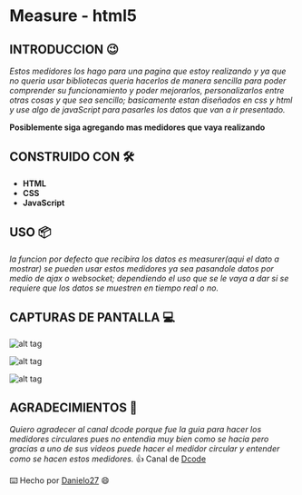 # Measure - html5

## INTRODUCCION :wink:

_Estos medidores los hago para una pagina que estoy realizando y ya que no queria usar bibliotecas
queria hacerlos de manera sencilla para poder comprender su funcionamiento y poder mejorarlos, personalizarlos entre otras cosas y que sea sencillo;
basicamente estan diseñados en css y html y use algo de javaScript para pasarles los datos que van a ir presentado._

__Posiblemente siga agregando mas medidores que vaya realizando__

## CONSTRUIDO CON 🛠️

* __HTML__
* __CSS__
* __JavaScript__

## USO 📦

_la funcion por defecto que recibira los datos es measurer(aqui el dato a mostrar)
se pueden usar estos medidores ya sea pasandole datos por medio de ajax o websocket;
dependiendo el uso que se le vaya a dar si se requiere que los datos se muestren en 
tiempo real o no._

## CAPTURAS DE PANTALLA :computer:

![alt tag](https://i.imgur.com/ns4nI3f.jpg)

![alt tag](https://i.imgur.com/Ua2TEGH.jpg)

![alt tag](https://i.imgur.com/Nty2u0t.jpg)

## AGRADECIMIENTOS :punch:

_Quiero agradecer al canal dcode porque fue la guia para hacer los medidores circulares pues no entendia muy bien como se hacia 
pero gracias a uno de sus videos puede hacer el medidor circular y entender como se hacen estos medidores._
:thumbsup: Canal de [Dcode](https://www.youtube.com/watch?v=FnUkVcQ_3CQ&list=LL&index=2)


⌨️ Hecho por [Danielo27](https://github.com/Danielo27) :smile:
